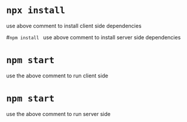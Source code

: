 # `npx install`
use above comment to install client side dependencies

#`npm install `
use above comment to install server side dependencies

# `npm start`
use the above comment to run client side

# `npm start`
use the above comment to run server side

